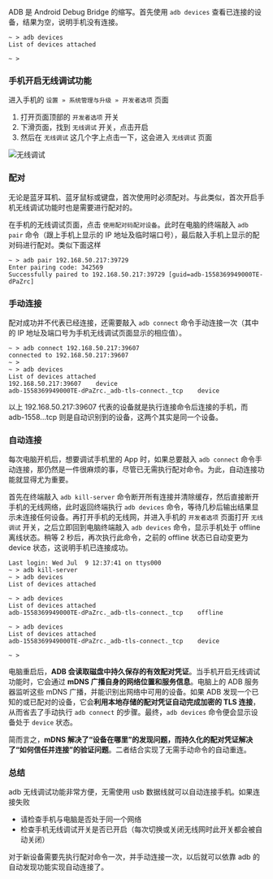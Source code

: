 ADB 是 Android Debug Bridge 的缩写。首先使用 `adb devices` 查看已连接的设备，结果为空，说明手机没有连接。

```
~ > adb devices
List of devices attached

~ >
```

### 手机开启无线调试功能

进入手机的 `设置 » 系统管理与升级 » 开发者选项` 页面

1. 打开页面顶部的 `开发者选项` 开关
2. 下滑页面，找到 `无线调试` 开关，点击开启
3. 然后在 `无线调试` 这几个字上点击一下，这会进入 `无线调试` 页面

![无线调试](https://lib.zhaiduting.work.gd/uPic/%E6%97%A0%E7%BA%BF%E8%B0%83%E8%AF%95.jpg)

### 配对

无论是蓝牙耳机、蓝牙鼠标或键盘，首次使用时必须配对。与此类似，首次开启手机无线调试功能时也是需要进行配对的。

在手机的无线调试页面，点击 `使用配对码配对设备`。此时在电脑的终端敲入 `adb pair` 命令（跟上手机上显示的 IP 地址及临时端口号），最后敲入手机上显示的配对码进行配对。类似下面这样

```
~ > adb pair 192.168.50.217:39729
Enter pairing code: 342569
Successfully paired to 192.168.50.217:39729 [guid=adb-1558369949000TE-dPaZrc]
```

### 手动连接

配对成功并不代表已经连接，还需要敲入 `adb connect` 命令手动连接一次（其中的 IP 地址及端口号为手机无线调试页面显示的相应值）。

```
~ > adb connect 192.168.50.217:39607
connected to 192.168.50.217:39607
~ >
~ > adb devices
List of devices attached
192.168.50.217:39607	device
adb-1558369949000TE-dPaZrc._adb-tls-connect._tcp	device
```

以上 192.168.50.217:39607 代表的设备就是执行连接命令后连接的手机，而 adb-1558...tcp 则是自动识别到的设备，这两个其实是同一个设备。

### 自动连接

每次电脑开机后，想要调试手机里的 App 时，如果总要敲入 `adb connect` 命令手动连接，那仍然是一件很麻烦的事，尽管已无需执行配对命令。为此，自动连接功能就显得尤为重要。

首先在终端敲入 `adb kill-server` 命令断开所有连接并清除缓存，然后直接断开手机的无线网络，此时返回终端执行 `adb devices` 命令，等待几秒后输出结果显示未连接任何设备。再打开手机的无线网，并进入手机的 `开发者选项` 页面打开 `无线调试` 开关，之后立即回到电脑终端敲入 `adb devices` 命令，显示手机处于 offline 离线状态。稍等 2 秒后，再次执行此命令，之前的 offline 状态已自动变更为 device 状态，这说明手机已连接成功。

```shell
Last login: Wed Jul  9 12:37:41 on ttys000
~ > adb kill-server
~ > adb devices
List of devices attached

~ > adb devices
List of devices attached
adb-1558369949000TE-dPaZrc._adb-tls-connect._tcp	offline

~ > adb devices
List of devices attached
adb-1558369949000TE-dPaZrc._adb-tls-connect._tcp	device

~ > 
```

电脑重启后，**ADB 会读取磁盘中持久保存的有效配对凭证**。当手机开启无线调试功能时，它会通过 **mDNS 广播自身的网络位置和服务信息**。电脑上的 ADB 服务器监听这些 mDNS 广播，并能识别出网络中可用的设备。如果 ADB 发现一个已知的或已配对的设备，它会**利用本地存储的配对凭证自动完成加密的 TLS 连接**，从而省去了手动执行 `adb connect` 的步骤。最终，`adb devices` 命令便会显示设备处于 `device` 状态。

简而言之，**mDNS 解决了“设备在哪里”的发现问题，而持久化的配对凭证解决了“如何信任并连接”的验证问题**。二者结合实现了无需手动命令的自动重连。

### 总结

adb 无线调试功能非常方便，无需使用 usb 数据线就可以自动连接手机。如果连接失败

- 请检查手机与电脑是否处于同一个网络
- 检查手机无线调试开关是否已开启（每次切换或关闭无线网时此开关都会被自动关闭）

对于新设备需要先执行配对命令一次，并手动连接一次，以后就可以依靠 adb 的自动发现功能实现自动连接了。
